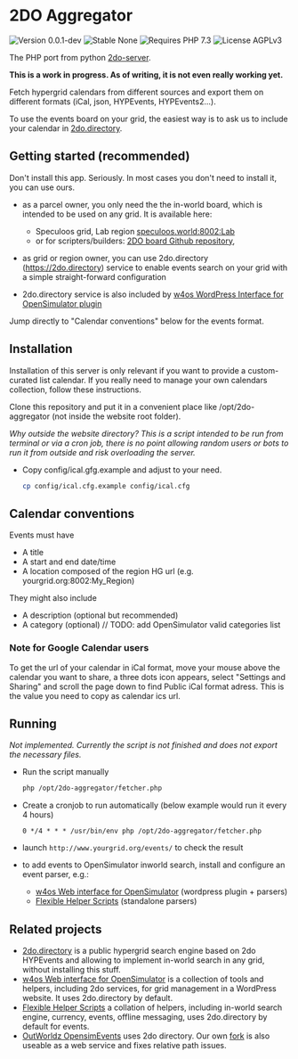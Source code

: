 # 2DO Aggregator

![Version 0.0.1-dev](https://badgen.net/badge/Version/0.0.1-dev/FFaa00)
![Stable None](https://badgen.net/badge/Stable/None/00aa00)
![Requires PHP 7.3](https://badgen.net/badge/PHP/7.3/7884bf)
![License AGPLv3](https://badgen.net/badge/License/AGPLv3/552b55)

The PHP port from python [2do-server](https://github.com/GuduleLapointe/2do-server).

**This is a work in progress. As of writing, it is not even really working yet.**

Fetch hypergrid calendars from different sources and export them on different formats (iCal, json, HYPEvents, HYPEvents2...).

To use the events board on your grid, the easiest way is to ask us to include your calendar in [2do.directory](https://2do.directory/).

## Getting started (recommended)

Don't install this app. Seriously. In most cases you don't need to install it, you can use ours.

- as a parcel owner, you only need the the in-world board, which is intended to be used on any grid. It is available here:

  - Speculoos grid, Lab region [speculoos.world:8002:Lab](hop://speculoos.world:8002/Lab/128/128/22)
  - or for scripters/builders: [2DO board Github repository](https://git.magiiic.com/opensimulator/2do-board),

- as grid or region owner, you can use 2do.directory (<https://2do.directory>) service to enable events search on your grid with a simple straight-forward configuration

- 2do.directory service is also included by [w4os WordPress Interface for OpenSimulator plugin](https://wordpress.org/plugins/w4os-opensimulator-web-interface/)

Jump directly to "Calendar conventions" below for the events format.

## Installation

Installation of this server is only relevant if you want to provide a custom-curated list calendar.
If you really need to manage your own calendars collection, follow these instructions.

Clone this repository and put it in a convenient place like /opt/2do-aggregator (not inside the website root folder).

_Why outside the website directory? This is a script intended to be run from terminal or via a cron job, there is no point allowing random users or bots to run it from outside and risk overloading the server._

- Copy config/ical.gfg.example and adjust to your need.
  ```bash
  cp config/ical.cfg.example config/ical.cfg
  ```

## Calendar conventions

Events must have
- A title
- A start and end date/time
- A location composed of the region HG url (e.g. yourgrid.org:8002:My_Region)

They might also include
- A description (optional but recommended)
- A category (optional) // TODO: add OpenSimulator valid categories list

### Note for Google Calendar users

To get the url of your calendar in iCal format, move your mouse above the calendar you want to share, a three dots icon appears, select "Settings and Sharing" and scroll the page down to find Public iCal format adress. This is the value you need to copy as calendar ics url.

## Running

_Not implemented. Currently the script is not finished and does not export the necessary files._

- Run the script manually
  ```bash
  php /opt/2do-aggregator/fetcher.php
  ```

- Create a cronjob to run automatically (below example would run it every 4 hours)
  ```
  0 */4 * * * /usr/bin/env php /opt/2do-aggregator/fetcher.php
  ```

- launch `http://www.yourgrid.org/events/` to check the result
- to add events to OpenSimulator inworld search, install and configure an event parser, e.g.:
  - [w4os Web interface for OpenSimulator](https://w4os.org) (wordpress plugin + parsers)
  - [Flexible Helper Scripts](https://github.com/GuduleLapointe/flexible_helper_scripts) (standalone parsers)

## Related projects

- [2do.directory](https://2do.directory) is a public hypergrid search engine based on 2do HYPEvents and allowing to implement in-world search in any grid, without installing this stuff.
- [w4os Web interface for OpenSimulator](https://w4os.org) is a collection of tools and helpers, including 2do services, for grid management in a WordPress website. It uses 2do.directory by default.
- [Flexible Helper Scripts](https://github.com/GuduleLapointe/flexible_helper_scripts) a collation of helpers, including in-world search engine, currency, events, offline messaging, uses 2do.directory by default for events.
- [OutWorldz OpensimEvents](https://github.com/Outworldz/OpensimEvents) uses 2do directory. Our own [fork](https://github.com/GuduleLapointe/2do-search) is also useable as a web service and fixes relative path issues.
